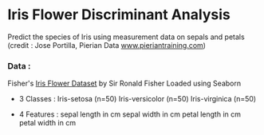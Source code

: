 # Iris Flower Discriminant Analysis
Predict the species of Iris using measurement data on sepals and petals
(credit : Jose Portilla, Pierian Data www.pieriantraining.com)

### Data :
Fisher's [Iris Flower Dataset](https://en.wikipedia.org/wiki/Iris_flower_data_set) by Sir Ronald Fisher
Loaded using Seaborn

* 3 Classes :
    Iris-setosa (n=50)
    Iris-versicolor (n=50)
    Iris-virginica (n=50)

* 4 Features :
    sepal length in cm
    sepal width in cm
    petal length in cm
    petal width in cm
